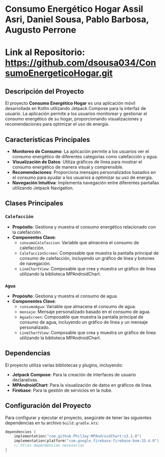 # Consumo Energético Hogar Assil Asri, Daniel Sousa, Pablo Barbosa, Augusto Perrone

# Link al Repositorio: https://github.com/dsousa034/ConsumoEnergeticoHogar.git

## Descripción del Proyecto

El proyecto **Consumo Energético Hogar** es una aplicación móvil desarrollada en Kotlin utilizando Jetpack Compose para la interfaz de usuario. La aplicación permite a los usuarios monitorear y gestionar el consumo energético de su hogar, proporcionando visualizaciones y recomendaciones para optimizar el uso de energía.

## Características Principales

- **Monitoreo de Consumo**: La aplicación permite a los usuarios ver el consumo energético de diferentes categorías como calefacción y agua.
- **Visualización de Datos**: Utiliza gráficos de línea para mostrar el consumo energético de manera visual y comprensible.
- **Recomendaciones**: Proporciona mensajes personalizados basados en el consumo para ayudar a los usuarios a optimizar su uso de energía.
- **Navegación Intuitiva**: Implementa navegación entre diferentes pantallas utilizando Jetpack Navigation.

## Clases Principales

### `Calefacción`

- **Propósito**: Gestiona y muestra el consumo energético relacionado con la calefacción.
- **Componentes Clave**:
  - `consumoCalefaccion`: Variable que almacena el consumo de calefacción.
  - `CalefaccionScreen`: Composable que muestra la pantalla principal de consumo de calefacción, incluyendo un gráfico de línea y botones de navegación.
  - `LineChartView`: Composable que crea y muestra un gráfico de línea utilizando la biblioteca MPAndroidChart.

### `Agua`

- **Propósito**: Gestiona y muestra el consumo de agua.
- **Componentes Clave**:
  - `consumoAgua`: Variable que almacena el consumo de agua.
  - `mensaje`: Mensaje personalizado basado en el consumo de agua.
  - `AguaScreen`: Composable que muestra la pantalla principal de consumo de agua, incluyendo un gráfico de línea y un mensaje personalizado.
  - `LineChartView`: Composable que crea y muestra un gráfico de línea utilizando la biblioteca MPAndroidChart.

## Dependencias

El proyecto utiliza varias bibliotecas y plugins, incluyendo:

- **Jetpack Compose**: Para la creación de interfaces de usuario declarativas.
- **MPAndroidChart**: Para la visualización de datos en gráficos de línea.
- **Firebase**: Para la gestión de servicios en la nube.

## Configuración del Proyecto

Para configurar y ejecutar el proyecto, asegúrate de tener las siguientes dependencias en tu archivo `build.gradle.kts`:

```kotlin
dependencies {
    implementation("com.github.PhilJay:MPAndroidChart:v3.1.0")
    implementation(platform("com.google.firebase:firebase-bom:33.4.0"))
    // Otras dependencias necesarias
}
